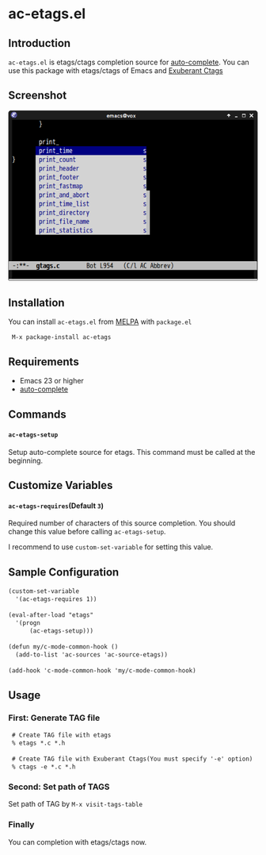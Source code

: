 # ac-etags.el

## Introduction

`ac-etags.el` is etags/ctags completion source for [auto-complete](https://github.com/auto-complete/auto-complete).
You can use this package with etags/ctags of Emacs and [Exuberant Ctags](http://ctags.sourceforge.net/)


## Screenshot

![ac-etags](image/ac-etags.png)


## Installation

You can install `ac-etags.el` from [MELPA](http://melpa.milkbox.net/) with `package.el`

```
 M-x package-install ac-etags
```

## Requirements

- Emacs 23 or higher
- [auto-complete](https://github.com/auto-complete/auto-complete)


## Commands

#### `ac-etags-setup`

Setup auto-complete source for etags. This command must be called at the beginning.

## Customize Variables

#### `ac-etags-requires`(Default `3`)

Required number of characters of this source completion.
You should change this value before calling `ac-etags-setup`.

I recommend to use `custom-set-variable` for setting this value.


## Sample Configuration

```elisp
(custom-set-variable
  '(ac-etags-requires 1))

(eval-after-load "etags"
  '(progn
      (ac-etags-setup)))

(defun my/c-mode-common-hook ()
  (add-to-list 'ac-sources 'ac-source-etags))

(add-hook 'c-mode-common-hook 'my/c-mode-common-hook)
```

## Usage

### First: Generate TAG file

```
 # Create TAG file with etags
 % etags *.c *.h

 # Create TAG file with Exuberant Ctags(You must specify '-e' option)
 % ctags -e *.c *.h
```

### Second: Set path of TAGS

Set path of TAG by `M-x visit-tags-table`

### Finally

You can completion with etags/ctags now.
